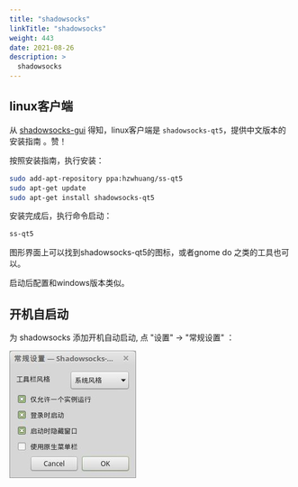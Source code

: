 ```yaml
---
title: "shadowsocks"
linkTitle: "shadowsocks"
weight: 443
date: 2021-08-26
description: >
  shadowsocks
---
```


## linux客户端

从 [shadowsocks-gui](https://github.com/shadowsocks/shadowsocks-gui) 得知，linux客户端是 `shadowsocks-qt5`，提供中文版本的安装指南 。赞！

按照安装指南，执行安装：

```bash
sudo add-apt-repository ppa:hzwhuang/ss-qt5
sudo apt-get update
sudo apt-get install shadowsocks-qt5
```

安装完成后，执行命令启动：

```bash
ss-qt5
```

图形界面上可以找到shadowsocks-qt5的图标，或者gnome do 之类的工具也可以。

启动后配置和windows版本类似。

## 开机自启动

为 shadowsocks 添加开机自动启动, 点 "设置" -> "常规设置" ：

![](images/shadowsocks_startup.jpg)



